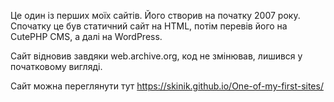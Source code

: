Це один із перших моїх сайтів. Його створив на початку 2007 року.
Спочатку це був статичний сайт на HTML, потім перевів його на CutePHP CMS, а далі на WordPress.

Сайт відновив завдяки web.archive.org, код не змінював, лишився у початковому вигляді.

Сайт можна переглянути тут https://skinik.github.io/One-of-my-first-sites/
